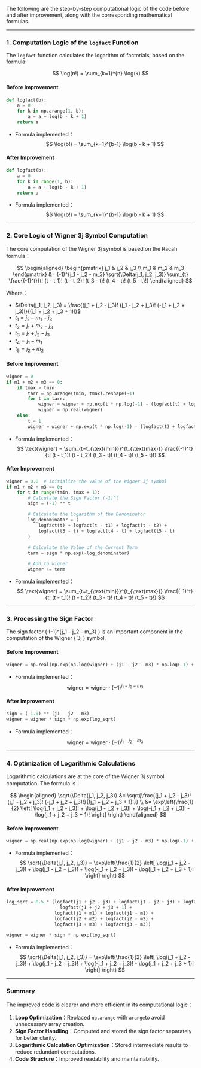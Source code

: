 The following are the step-by-step computational logic of the code before and after improvement, along with the corresponding mathematical formulas.

---

### **1. Computation Logic of the `logfact` Function**
The `logfact` function calculates the logarithm of factorials, based on the formula:

$$
\log(n!) = \sum_{k=1}^{n} \log(k)
$$

#### **Before Improvement**
```python
def logfact(b):
    a = 0
    for k in np.arange(1, b):
        a = a + log(b - k + 1)
    return a
```
- Formula implemented：
  $$
  \log(b!) = \sum_{k=1}^{b-1} \log(b - k + 1)
  $$

#### **After Improvement**
```python
def logfact(b):
    a = 0
    for k in range(1, b):
        a = a + log(b - k + 1)
    return a
```
- Formula implemented：
  $$
  \log(b!) = \sum_{k=1}^{b-1} \log(b - k + 1)
  $$

---

### **2. Core Logic of Wigner 3j Symbol Computation**
The core computation of the Wigner 3j symbol is based on the Racah formula：

$$
\begin{aligned}
\begin{pmatrix}
j_1 & j_2 & j_3 \\
m_1 & m_2 & m_3
\end{pmatrix}
&= (-1)^{j_1 - j_2 - m_3} \sqrt{\Delta(j_1, j_2, j_3)} \sum_{t} \frac{(-1)^t}{t! (t - t_1)! (t - t_2)! (t_3 - t)! (t_4 - t)! (t_5 - t)!}
\end{aligned}
$$

Where：
- $\Delta(j_1, j_2, j_3) = \frac{(j_1 + j_2 - j_3)! (j_1 - j_2 + j_3)! (-j_1 + j_2 + j_3)!}{(j_1 + j_2 + j_3 + 1)!}$
- $t_1 = j_2 - m_1 - j_3$
- $t_2 = j_1 + m_2 - j_3$
- $t_3 = j_1 + j_2 - j_3$
- $t_4 = j_1 - m_1$
- $t_5 = j_2 + m_2$

#### **Before Improvement**
```python
wigner = 0
if m1 + m2 + m3 == 0:
    if tmax > tmin:
        tarr = np.arange(tmin, tmax).reshape(-1)
        for t in tarr:
            wigner = wigner + np.exp(t * np.log(-1) - (logfact(t) + logfact(t - t1) + logfact(t - t2) + logfact(t3 - t) + logfact(t4 - t) + logfact(t5 - t)))
            wigner = np.real(wigner)
    else:
        t = 1
        wigner = wigner + np.exp(t * np.log(-1) - (logfact(t) + logfact(t - t1) + logfact(t - t2) + logfact(t3 - t) + logfact(t4 - t) + logfact(t5 - t)))
```
- Formula implemented：
  $$
  \text{wigner} = \sum_{t=t_{\text{min}}}^{t_{\text{max}}} \frac{(-1)^t}{t! (t - t_1)! (t - t_2)! (t_3 - t)! (t_4 - t)! (t_5 - t)!}
  $$

#### **After Improvement**
```python
wigner = 0.0  # Initialize the value of the Wigner 3j symbol
if m1 + m2 + m3 == 0:
    for t in range(tmin, tmax + 1):
        # Calculate the Sign Factor (-1)^t
        sign = (-1) ** t

        # Calculate the Logarithm of the Denominator
        log_denominator = (
            logfact(t) + logfact(t - t1) + logfact(t - t2) +
            logfact(t3 - t) + logfact(t4 - t) + logfact(t5 - t)
        )

        # Calculate the Value of the Current Term
        term = sign * np.exp(-log_denominator)

        # Add to wigner
        wigner += term
```
- Formula implemented：
  $$
  \text{wigner} = \sum_{t=t_{\text{min}}}^{t_{\text{max}}} \frac{(-1)^t}{t! (t - t_1)! (t - t_2)! (t_3 - t)! (t_4 - t)! (t_5 - t)!}
  $$

---

### **3. Processing the Sign Factor**
The sign factor \( (-1)^{j_1 - j_2 - m_3} \) is an important component in the computation of the Wigner \( 3j \) symbol.


#### **Before Improvement**
```python
wigner = np.real(np.exp(np.log(wigner) + (j1 - j2 - m3) * np.log(-1) + ...))
```
- Formula implemented：
  $$
  \text{wigner} = \text{wigner} \cdot (-1)^{j_1 - j_2 - m_3}
  $$

#### **After Improvement**
```python
sign = (-1.0) ** (j1 - j2 - m3)
wigner = wigner * sign * np.exp(log_sqrt)
```
- Formula implemented：
  $$
  \text{wigner} = \text{wigner} \cdot (-1)^{j_1 - j_2 - m_3}
  $$

---

### **4. Optimization of Logarithmic Calculations**
Logarithmic calculations are at the core of the Wigner 3j symbol computation. The formula is：

$$
\begin{aligned}
\sqrt{\Delta(j_1, j_2, j_3)} &= \sqrt{\frac{(j_1 + j_2 - j_3)! (j_1 - j_2 + j_3)! (-j_1 + j_2 + j_3)!}{(j_1 + j_2 + j_3 + 1)!}} \\
&= \exp\left(\frac{1}{2} \left[ \log(j_1 + j_2 - j_3)! + \log(j_1 - j_2 + j_3)! + \log(-j_1 + j_2 + j_3)! - \log(j_1 + j_2 + j_3 + 1)! \right] \right)
\end{aligned}
$$

#### **Before Improvement**
```python
wigner = np.real(np.exp(np.log(wigner) + (j1 - j2 - m3) * np.log(-1) + 1 / 2 * (logfact(j1 + j2 - j3) + logfact(j1 - j2 + j3) + logfact(-j1 + j_2 + j_3) - logfact(j_1 + j_2 + j_3 + 1) + logfact(j_1 + m_1) + logfact(j_1 - m_1) + logfact(j_2 + m_2) + logfact(j_2 - m_2) + logfact(j_3 + m_3) + logfact(j_3 - m_3))))
```
- Formula implemented：
  $$
  \sqrt{\Delta(j_1, j_2, j_3)} = \exp\left(\frac{1}{2} \left[ \log(j_1 + j_2 - j_3)! + \log(j_1 - j_2 + j_3)! + \log(-j_1 + j_2 + j_3)! - \log(j_1 + j_2 + j_3 + 1)! \right] \right)
  $$

#### **After Improvement**
```python
log_sqrt = 0.5 * (logfact(j1 + j2 - j3) + logfact(j1 - j2 + j3) + logfact(-j1 + j2 + j3)
                  - logfact(j1 + j2 + j3 + 1) +
                  logfact(j1 + m1) + logfact(j1 - m1) +
                  logfact(j2 + m2) + logfact(j2 - m2) +
                  logfact(j3 + m3) + logfact(j3 - m3))

wigner = wigner * sign * np.exp(log_sqrt)
```
- Formula implemented：
  $$
  \sqrt{\Delta(j_1, j_2, j_3)} = \exp\left(\frac{1}{2} \left[ \log(j_1 + j_2 - j_3)! + \log(j_1 - j_2 + j_3)! + \log(-j_1 + j_2 + j_3)! - \log(j_1 + j_2 + j_3 + 1)! \right] \right)
  $$

---

### **Summary**
The improved code is clearer and more efficient in its computational logic：
1. **Loop Optimization**：Replaced `np.arange` with `arange`to avoid unnecessary array creation.
2. **Sign Factor Handling**：Computed and stored the sign factor separately for better clarity.
3. **Logarithmic Calculation Optimization**：Stored intermediate results to reduce redundant computations.
4. **Code Structure**：Improved readability and maintainability.
